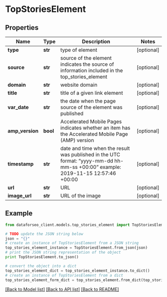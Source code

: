 # TopStoriesElement


## Properties

Name | Type | Description | Notes
------------ | ------------- | ------------- | -------------
**type** | **str** | type of element | [optional] 
**source** | **str** | source of the element indicates the source of information included in the top_stories_element | [optional] 
**domain** | **str** | website domain | [optional] 
**title** | **str** | title of a given link element | [optional] 
**var_date** | **str** | the date when the page source of the element was published | [optional] 
**amp_version** | **bool** | Accelerated Mobile Pages indicates whether an item has the Accelerated Mobile Page (AMP) version | [optional] 
**timestamp** | **str** | date and time when the result was published in the UTC format: “yyyy-mm-dd hh-mm-ss +00:00” example: 2019-11-15 12:57:46 +00:00 | [optional] 
**url** | **str** | URL | [optional] 
**image_url** | **str** | URL of the image | [optional] 

## Example

```python
from dataforseo_client.models.top_stories_element import TopStoriesElement

# TODO update the JSON string below
json = "{}"
# create an instance of TopStoriesElement from a JSON string
top_stories_element_instance = TopStoriesElement.from_json(json)
# print the JSON string representation of the object
print TopStoriesElement.to_json()

# convert the object into a dict
top_stories_element_dict = top_stories_element_instance.to_dict()
# create an instance of TopStoriesElement from a dict
top_stories_element_form_dict = top_stories_element.from_dict(top_stories_element_dict)
```
[[Back to Model list]](../README.md#documentation-for-models) [[Back to API list]](../README.md#documentation-for-api-endpoints) [[Back to README]](../README.md)


